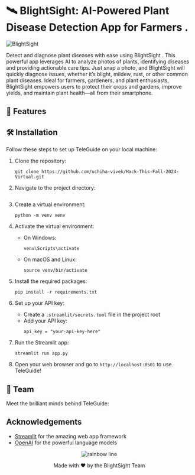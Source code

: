 
# 🛰️ BlightSight: AI-Powered Plant Disease Detection App for Farmers .
 
![BlightSight](https://github.com/uchiha-vivek/Hack-This-Fall-2024-Virtual)

 

Detect and diagnose plant diseases with ease using BlightSight . This powerful app leverages AI to analyze photos of plants, identifying diseases and providing actionable care tips. Just snap a photo, and BlightSight will quickly diagnose issues, whether it’s blight, mildew, rust, or other common plant diseases. Ideal for farmers, gardeners, and plant enthusiasts, BlightSight empowers users to protect their crops and gardens, improve yields, and maintain plant health—all from their smartphone.

## 🚀 Features


## 🛠️ Installation

Follow these steps to set up TeleGuide on your local machine:

1. Clone the repository:
   ```
   git clone https://github.com/uchiha-vivek/Hack-This-Fall-2024-Virtual.git
   ```

2. Navigate to the project directory:
   ```
   
   ```

3. Create a virtual environment:
   ```
   python -m venv venv
   ```

4. Activate the virtual environment:
   - On Windows:
     ```
     venv\Scripts\activate
     ```
   - On macOS and Linux:
     ```
     source venv/bin/activate
     ```

5. Install the required packages:
   ```
   pip install -r requirements.txt
   ```

6. Set up your API key:
   - Create a `.streamlit/secrets.toml` file in the project root
   - Add your API key:
     ```
     api_key = "your-api-key-here"
     ```

7. Run the Streamlit app:
   ```
   streamlit run app.py
   ```

8. Open your web browser and go to `http://localhost:8501` to use TeleGuide!

## 👥 Team

Meet the brilliant minds behind TeleGuide:


 

<!--
## 🤝 Contributing

We welcome contributions to BlightSight ! Please check out our [Contributing Guide](CONTRIBUTING.md) for guidelines on how to proceed.

## 📄 License

This project is licensed under the MIT License - see the [LICENSE](LICENSE) file for details.
-->
## Acknowledgements

- [Streamlit](https://streamlit.io/) for the amazing web app framework
- [OpenAI](https://openai.com/) for the powerful language models

<p align="center">
  <img src="https://raw.githubusercontent.com/andreasbm/readme/master/assets/lines/rainbow.png" alt="rainbow line" />
</p>

<p align="center">
  Made with ❤️ by the BlightSight Team
</p>
